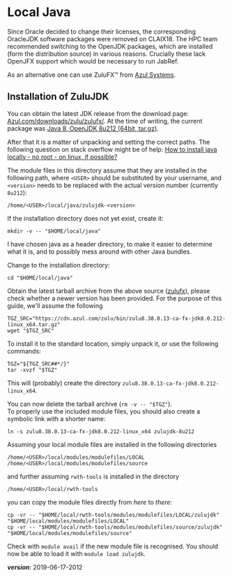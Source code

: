 # Local Java 

Since Oracle decided to change their licenses, 
the corresponding OracleJDK software packages were removed on CLAIX18.
The HPC team recommended switching to the OpenJDK packages, 
which are installed (form the distribution source) in various reasons.
Crucially these lack OpenJFX support which would be necessary to run JabRef.

As an alternative one can use ZuluFX™ from [Azul Systems](https://www.azul.com/).

## Installation of ZuluJDK

You can obtain the latest JDK release from the download page:
[Azul.com/downloads/zulu/zulufx/](https://www.azul.com/downloads/zulu/zulufx/).
At the time of writing, the current package was
[Java 8, OpenJDK 8u212 (64bit, tar.gz)](https://cdn.azul.com/zulu/bin/zulu8.38.0.13-ca-fx-jdk8.0.212-linux_x64.tar.gz).

After that it is a matter of unpacking and setting the correct paths.
The following question on stack overflow might be of help:
[How to install java locally - no root - on linux, if possible?](https://stackoverflow.com/q/27003920/3180795)

The module files in this directory assume that they are installed in the following path,
where `<USER>` should be substituted by your username, 
and `<version>` needs to be replaced with the actual version number (currently `8u212`):
```
/home/<USER>/local/java/zulujdk-<version>
```

If the installation directory does not yet exist, create it:
```
mkdir -v -- "$HOME/local/java"
```
I have chosen java as a header directory, to make it easier to determine what it is,
and to possibly mess around with other Java bundles.

Change to the installation directory:
```
cd "$HOME/local/java"
```

Obtain the latest tarball archive from the above source ([zulufx](https://www.azul.com/downloads/zulu/zulufx/)), 
please check whether a newer version has been provided. 
For the purpose of this guide, we'll assume the following
```
TGZ_SRC="https://cdn.azul.com/zulu/bin/zulu8.38.0.13-ca-fx-jdk8.0.212-linux_x64.tar.gz"
wget "$TGZ_SRC"
```

To install it to the standard location, simply unpack it, or use the following commands:
```
TGZ="${TGZ_SRC##*/}"
tar -xvzf "$TGZ"
```
This will (probably) create the directory `zulu8.38.0.13-ca-fx-jdk8.0.212-linux_x64`.

You can now delete the tarball archive (`rm -v -- "$TGZ"`).  
To properly use the included module files, 
you should also create a symbolic link with a shorter name:
```
ln -s zulu8.38.0.13-ca-fx-jdk8.0.212-linux_x64 zulujdk-8u212
```

Assuming your local module files are installed in the following directories
```
/home/<USER>/local/modules/modulefiles/LOCAL
/home/<USER>/local/modules/modulefiles/source
```

and further assuming `rwth-tools` is installed in the directory
```
/home/<USER>/local/rwth-tools
```

you can copy the module files directly from *here* to *there*:
```
cp -vr -- "$HOME/local/rwth-tools/modules/modulefiles/LOCAL/zulujdk" "$HOME/local/modules/modulefiles/LOCAL"
cp -vr -- "$HOME/local/rwth-tools/modules/modulefiles/source/zulujdk" "$HOME/local/modules/modulefiles/source"
```

Check with `module avail` if the new module file is recognised.
You should now be able to load it with `module load zulujdk`.

___version___: 2019-06-17-2012

